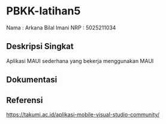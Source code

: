 # PBKK-latihan5

Nama : Arkana Bilal Imani
NRP  : 5025211034

## Deskripsi Singkat

Aplikasi MAUI sederhana yang bekerja menggunakan MAUI

## Dokumentasi

## Referensi 
https://takumi.ac.id/aplikasi-mobile-visual-studio-community/
